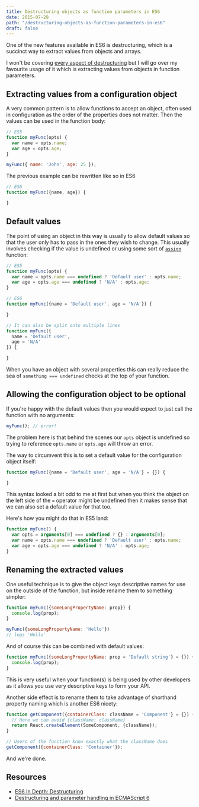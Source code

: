```yaml
---
title: Destructuring objects as function parameters in ES6
date: 2015-07-28
path: "/destructuring-objects-as-function-parameters-in-es6"
draft: false
---
```


One of the new features available in ES6 is destructuring, which is a succinct way to extract values from objects and arrays.

I won't be covering [every aspect of destructuring](https://developer.mozilla.org/en-US/docs/Web/JavaScript/Reference/Operators/Destructuring_assignment) but I will go over my favourite usage of it which is extracting values from objects in function parameters.

## Extracting values from a configuration object

A very common pattern is to allow functions to accept an object, often used in configuration as the order of the properties does not matter. Then the values can be used in the function body:

```js
// ES5
function myFunc(opts) {
  var name = opts.name;
  var age = opts.age;
}

myFunc({ name: 'John', age: 25 });
```

The previous example can be rewritten like so in ES6

``` js
// ES6
function myFunc({name, age}) {

}
```

## Default values

The point of using an object in this way is usually to allow default values so that the user only has to pass in the ones they wish to change. This usually involves checking if the value is undefined or using some sort of [`assign`](https://developer.mozilla.org/en/docs/Web/JavaScript/Reference/Global_Objects/Object/assign) function:

``` js
// ES5
function myFunc(opts) {
  var name = opts.name === undefined ? 'Default user' : opts.name;
  var age = opts.age === undefined ? 'N/A' : opts.age;
}
```

``` js
// ES6
function myFunc({name = 'Default user', age = 'N/A'}) {

}

// It can also be split onto multiple lines
function myFunc({
  name = 'Default user',
  age = 'N/A'
}) {

}
```

When you have an object with several properties this can really reduce the sea of `something === undefined` checks at the top of your function.

## Allowing the configuration object to be optional

If you're happy with the default values then you would expect to just call the function with no arguments:

``` js
myFunc(); // error!
```

The problem here is that behind the scenes our `opts` object is undefined so trying to reference `opts.name` or `opts.age` will throw an error.

The way to circumvent this is to set a default value for the configuration object itself:

``` js
function myFunc({name = 'Default user', age = 'N/A'} = {}) {

}
```

This syntax looked a bit odd to me at first but when you think the object on the left side of the `=` operator might be undefined then it makes sense that we can also set a default value for that too.

Here's how you might do that in ES5 land:

``` js
function myFunc() {
  var opts = arguments[0] === undefined ? {} : arguments[0];
  var name = opts.name === undefined ? 'Default user' : opts.name;
  var age = opts.age === undefined ? 'N/A' : opts.age;
}
```

## Renaming the extracted values

One useful technique is to give the object keys descriptive names for use on the outside of the function, but inside rename them to something simpler:

``` js
function myFunc({someLongPropertyName: prop}) {
  console.log(prop);
}

myFunc({someLongPropertyName: 'Hello'})
// logs 'Hello'
```

And of course this can be combined with default values:

``` js
function myFunc({someLongPropertyName: prop = 'Default string'} = {}) {
  console.log(prop);
}
```

This is very useful when your function(s) is being used by other developers as it allows you use very descriptive keys to form your API.

Another side effect is to rename them to take advantage of shorthand property naming which is another ES6 nicety:

``` js
function getComponent({containerClass: className = 'Component'} = {}) {
  // Here we can avoid {className: className}
  return React.createElement(SomeComponent, {className});
}

// Users of the function know exactly what the className does
getComponent({containerClass: 'Container'});
```

And we're done.

## Resources

* [ES6 In Depth: Destructuring](https://hacks.mozilla.org/2015/05/es6-in-depth-destructuring/)
* [Destructuring and parameter handling in ECMAScript 6](http://www.2ality.com/2015/01/es6-destructuring.html)
